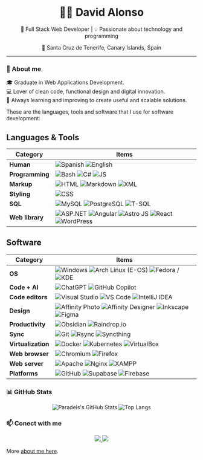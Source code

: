 <h1 align="center">👨‍💻 David Alonso</h1>

<p align="center">
 🚀 Full Stack Web Developer | 💡 Passionate about technology and programming
</p>
<p align="center">
 📍 Santa Cruz de Tenerife, Canary Islands, Spain
</p>

---

### 📌 About me

🎓 Graduate in Web Applications Development.  
💻 Lover of clean code, functional design and digital innovation.  
🎯 Always learning and improving to create useful and scalable solutions.  

These are the languages, tools and software that I use for software development:

## Languages & Tools

| **Category**    | **Items**                                                                                                                                                                                                                                                                                                                                                                                                                                                                               |
| --------------- | --------------------------------------------------------------------------------------------------------------------------------------------------------------------------------------------------------------------------------------------------------------------------------------------------------------------------------------------------------------------------------------------------------------------------------------------------------------------------------------- |
| **Human**       | ![Spanish](https://img.shields.io/badge/Español-🇪🇸-red) ![English](https://img.shields.io/badge/English-🇺🇸-blue)                                                                                                                                                                                                                                                                                                                                                                        |
| **Programming** | ![Bash](https://img.shields.io/badge/-Bash-444444?style=flat&logo=GNU%20Bash) ![C#](https://img.shields.io/badge/-C%23-239120?style=flat&logo=C%20Sharp&logoColor=white) ![JS](https://img.shields.io/badge/-JS-F7DF1E?style=flat&logo=JavaScript&logoColor=black) <!-- ![Java](https://img.shields.io/badge/-Java-E34F26?style=flat&logo=java&logoColor=white) -->                                                                                                                     |
| **Markup**      | ![HTML](https://img.shields.io/badge/-HTML5-E34F26?style=flat&logo=HTML5&logoColor=white) ![Markdown](https://img.shields.io/badge/-Markdown-000000?style=flat&logo=Markdown&logoColor=white) ![XML](https://img.shields.io/badge/-XML-00599C?style=flat&logo=XML&logoColor=white)                                                                                                                                                                                                      |
| **Styling**     | ![CSS](https://img.shields.io/badge/-CSS-1572B6?style=flat&logo=CSS3&logoColor=white)                                                                                                                                                                                                                                                                                                                                                                                                   |
| **SQL**         | ![MySQL](https://img.shields.io/badge/-MySQL-4479A1?style=flat&logo=MySQL&logoColor=white) ![PostgreSQL](https://img.shields.io/badge/-PostgreSQL-336791?style=flat&logo=PostgreSQL&logoColor=white) ![T-SQL](https://img.shields.io/badge/-T--SQL-CC2927?style=flat&logo=Microsoft%20SQL%20Server&logoColor=white)                                                                                                                                                                     |
| **Web library** | ![ASP.NET](https://img.shields.io/badge/-ASP.NET-5C2D91?style=flat&logo=aspdotnet&logoColor=white) ![Angular](https://img.shields.io/badge/Angular-DD0031?style=flat&logo=angular&logoColor=white) ![Astro JS](https://img.shields.io/badge/-Astro%20JS-0c2445?style=flat&logo=astro) ![React](https://img.shields.io/badge/-React-61DAFB?style=flat&logo=react&logoColor=black) ![WordPress](https://img.shields.io/badge/-WordPress-21759B?style=flat&logo=wordpress&logoColor=white) |

## Software

| **Category**       | **Items**                                                                                                                                                                                                                                                                                                                                                                                                                                            |
| ------------------ | ---------------------------------------------------------------------------------------------------------------------------------------------------------------------------------------------------------------------------------------------------------------------------------------------------------------------------------------------------------------------------------------------------------------------------------------------------- |
| **OS**             | ![Windows](https://img.shields.io/badge/-Windows-0078D6?style=flat&logo=windows&logoColor=white) ![Arch Linux (E-OS)](https://img.shields.io/badge/-Arch%20Linux-1793D1?style=flat&logo=arch-linux&logoColor=white) ![Fedora](https://img.shields.io/badge/Fedora-294172?style=flat&logo=fedora&logoColor=white) / ![KDE](https://img.shields.io/badge/KDE-1D99F3?style=flat&logo=kde&logoColor=white) |
| **Code + AI**      | ![ChatGPT](https://img.shields.io/badge/ChatGPT-412991?style=flat&logo=openai&logoColor=white) ![GitHub Copilot](https://img.shields.io/badge/GitHub%20Copilot-8DD6F9?style=flat&logo=githubcopilot&logoColor=black)                                                                                                                                                                                                                                 |
| **Code editors**   | ![Visual Studio](https://img.shields.io/badge/-Visual%20Studio-5C2D91?style=flat&logo=visual-studio) ![VS Code](https://img.shields.io/badge/-VS%20Code-007ACC?style=flat&logo=visual-studio-code&logoColor=white) ![IntelliJ IDEA](https://img.shields.io/badge/-IntelliJ%20IDEA-000000?style=flat&logo=intellij-idea&logoColor=white)                                                                                                              |
| **Design**         | ![Affinity Photo](https://img.shields.io/badge/Affinity%20Photo-7E4DD2?style=flat&logo=affinity-photo&logoColor=white) ![Affinity Designer](https://img.shields.io/badge/Affinity%20Designer-1B72BE?style=flat&logo=affinity-designer&logoColor=white) ![Inkscape](https://img.shields.io/badge/-Inkscape-000000?style=flat&logo=inkscape&logoColor=white) ![Figma](https://img.shields.io/badge/Figma-F24E1E?style=flat&logo=figma&logoColor=white) |
| **Productivity**   | ![Obsidian](https://img.shields.io/badge/-Obsidian-0D1321?style=flat&logo=obsidian&logoColor=white) ![Raindrop.io](https://img.shields.io/badge/-Raindrop.io-0D1321?style=flat&logo=raindrop.io&logoColor=white)                                                                                                                                                                                                                                     |
| **Sync**           | ![Git](https://img.shields.io/badge/-Git-F05032?style=flat&logo=git&logoColor=white) ![Rsync](https://img.shields.io/badge/-Rsync-3D8CFF?style=flat&logo=rsync&logoColor=white) ![Syncthing](https://img.shields.io/badge/-Syncthing-2D3134?style=flat&logo=syncthing&logoColor=white)                                                                                                                                                               |
| **Virtualization** | ![Docker](https://img.shields.io/badge/-Docker-2496ED?style=flat&logo=docker&logoColor=white) ![Kubernetes](https://img.shields.io/badge/-Kubernetes-326CE5?style=flat&logo=kubernetes&logoColor=white) ![VirtualBox](https://img.shields.io/badge/-VirtualBox-183A61?style=flat&logo=virtualbox)                                                                                                                                                    |
| **Web browser**    | ![Chromium](https://img.shields.io/badge/-Chromium-4E8FFB?style=flat&logo=Google%20Chrome&logoColor=white) ![Firefox](https://img.shields.io/badge/-Firefox-FF7139?style=flat&logo=Firefox&logoColor=white)                                                                                                                                                                                                                                          |
| **Web server**     | ![Apache](https://img.shields.io/badge/-Apache-D22128?style=flat&logo=apache&logoColor=white) ![Nginx](https://img.shields.io/badge/-Nginx-009639?style=flat&logo=nginx&logoColor=white) ![XAMPP](https://img.shields.io/badge/-XAMPP-F37623?style=flat&logo=xampp&logoColor=white)                                                                                                                                                                  |
| **Platforms**      | ![GitHub](https://img.shields.io/badge/GitHub-181717?style=flat&logo=github&logoColor=white) ![Supabase](https://img.shields.io/badge/Supabase-3ECF8E?style=flat&logo=supabase&logoColor=white) ![Firebase](https://img.shields.io/badge/Firebase-FFCA28?style=flat&logo=firebase&logoColor=black)                                                                                                                                                   |

### 📊 GitHub Stats

<div align="center">

![Paradels's GitHub Stats](https://github-readme-stats.vercel.app/api?username=david7ce&show_icons=true&theme=tokyonight&hide_border=true&hide_title=true)
![Top Langs](https://github-readme-stats.vercel.app/api/top-langs/?username=david7ce&layout=compact&theme=tokyonight&hide_border=true)

</div>


### 📫 Conect with me

<div align="center">
  <a href="https://www.linkedin.com/in/david-alonsodd/">
    <img src="https://img.shields.io/badge/-LinkedIn-0077B5?style=for-the-badge&logo=linkedin&logoColor=white" />
  </a>
  <a href="mailto:david7ce@outlook.com">
    <img src="https://img.shields.io/badge/-Email-D14836?style=for-the-badge&logo=gmail&logoColor=white" />
  </a>
</div>

More [about me here](https://david7ce.github.io/about).

<!-- ![wallpaper-devices](./img/wallpaper-david7ce-devices.png) -->
<!-- ![GitHub Skyline 2021-2025](github-skyline-2021-2025.stl) -->
